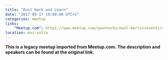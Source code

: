 ```yaml
---
title: "Rust Hack and Learn"
date: "2017-05-17 19:00:00 UTC+2"
categories: meetup 
links:
    "Meetup.com": https://www.meetup.com/opentechschool-berlin/events/239666001/
location: moz-volta
---
```


<strong>This is a legacy meetup imported from Meetup.com. The description and speakers can be found at the original link.</strong>